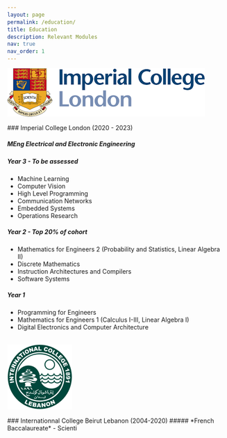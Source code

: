 ```yaml
---
layout: page
permalink: /education/
title: Education
description: Relevant Modules
nav: true
nav_order: 1
---
```

<!-- <p style="text-align: left"><img src="../assets/img/mit_resize.png"></p>
### Massachusetts Institute of Technology (MIT) (2023 - 2024)

##### *MEng Electronic and Information Engineering*  

##### Exchange Year (Year 4) (To be completed)
- Machine Learning
- Quantitative Methods for Natural Language Processing
- Dynamic Programming and Reinforcement Learning
-  Final Year Project under the supervision of Dr. Mardavij Roozbehani
titled "Reinforcement Learning for Predicting and Shaping Electricity Demand of
Electric Vehicles"
<br/><br/> -->

<p style="text-align: left"><img src="../assets/img/IC2.png"></p>
### Imperial College London (2020 - 2023)

##### *MEng Electrical and Electronic Engineering* 
##### Year 3 - To be assessed
- Machine Learning
- Computer Vision
- High Level Programming
- Communication Networks
- Embedded Systems
- Operations Research

##### Year 2 - Top 20% of cohort
- Mathematics for Engineers 2 (Probability and Statistics, Linear Algebra II)
- Discrete Mathematics
- Instruction Architectures and Compilers
- Software Systems

##### Year 1 
- Programming for Engineers
- Mathematics for Engineers 1 (Calculus I-III, Linear Algebra I)
- Digital Electronics and Computer Architecture
<br/><br/>

<p style="text-align: left"><img src="../assets/img/IC4.png"></p>
### Internationnal College Beirut Lebanon (2004-2020)
##### *French Baccalaureate*
- Scienti